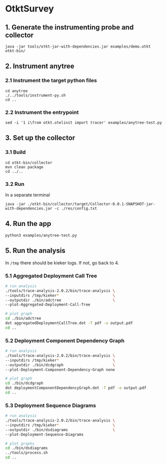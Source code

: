 # OtktSurvey

## 1. Generate the instrumenting probe and collector
```
java -jar tools/otkt-jar-with-dependencies.jar examples/demo.otkt  otkt-bin/
```

## 2. Instrument anytree

### 2.1 Instrument the target python files
```
cd anytree
./../tools/instrument-py.sh
cd ..
```

### 2.2 Instrument the entrypoint
```
sed -i '1 i\from otkt.otelinit import tracer' examples/anytree-test.py
```

## 3. Set up the collector

### 3.1 Build
```
cd otkt-bin/collector
mvn clean package
cd ../..
```

### 3.2 Run
In a separate terminal
```
java -jar ./otkt-bin/collector/target/Collector-0.0.1-SNAPSHOT-jar-with-dependencies.jar -c ./res/config.txt
```

## 4. Run the app
```
python3 examples/anytree-test.py
```

## 5. Run the analysis
In `/tmp` there should be kieker logs. If not, go back to 4.

### 5.1 Aggregated Deployment Call Tree
```bash
# run analysis
./tools/trace-analysis-2.0.2/bin/trace-analysis \
--inputdirs /tmp/kieker*                        \
--outputdir ./bin/adctree                       \
--plot-Aggregated-Deployment-Call-Tree

# plot graph
cd ./bin/adctree
dot aggregatedDeploymentCallTree.dot -T pdf -o output.pdf
cd ..
```

### 5.2 Deployment Component Dependency Graph
```bash
# run analysis 
./tools/trace-analysis-2.0.2/bin/trace-analysis \
--inputdirs /tmp/kieker*                        \
--outputdir ./bin/dcdgraph                      \
--plot-Deployment-Component-Dependency-Graph none

# plot graph
cd ./bin/dcdgraph
dot deploymentComponentDependencyGraph.dot -T pdf -o output.pdf
cd ..
```

### 5.3 Deployment Sequence Diagrams
```bash
# run analysis
./tools/trace-analysis-2.0.2/bin/trace-analysis \
--inputdirs /tmp/kieker*                        \
--outputdir ./bin/dsdiagrams                    \
--plot-Deployment-Sequence-Diagrams

# plot graphs
cd ./bin/dsdiagrams
../tools/process.sh
cd ..
```
